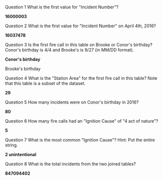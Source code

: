 Question 1
What is the first value for "Incident Number"?

**16000003**


Question 2
What is the first value for "Incident Number" on April 4th, 2016?

**16037478**


Question 3
Is the first fire call in this table on Brooke or Conor's birthday?  Conor's birthday is 4/4 and Brooke's is 9/27 (in MM/DD format).

**Conor's birthday**

Brooke's birthday


Question 4
What is the "Station Area" for the first fire call in this table?  Note that this table is a subset of the dataset.

**29**

Question 5
How many incidents were on Conor's birthday in 2016?

**80**

Question 6
How many fire calls had an "Ignition Cause" of "4 act of nature"?

**5**

Question 7
What is the most common "Ignition Cause"? 
Hint: Put the entire string.

**2 unintentional**

Question 8
What is the total incidents from the two joined tables?

**847094402**

